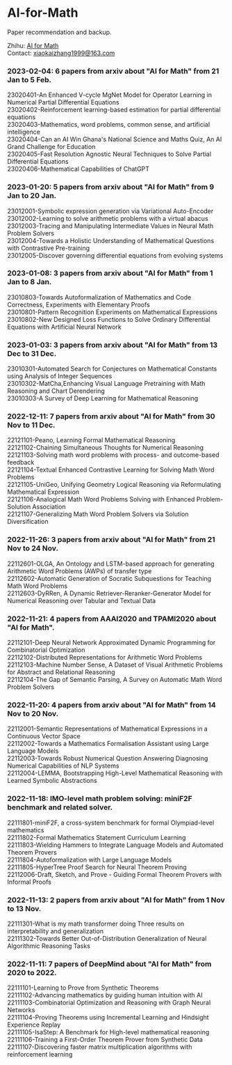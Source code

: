 # AI-for-Math
Paper recommendation and backup.

Zhihu: [AI for Math](https://www.zhihu.com/column/c_1572704907148283905)  
Contact: xiaokaizhang1999@163.com

### 2023-02-04: 6 papers from arxiv about "AI for Math" from 21 Jan to 5 Feb.
23020401-An Enhanced V-cycle MgNet Model for Operator Learning in Numerical Partial Differential Equations  
23020402-Reinforcement learning-based estimation for partial differential equations  
23020403-Mathematics, word problems, common sense, and artificial intelligence  
23020404-Can an AI Win Ghana's National Science and Maths Quiz, An AI Grand Challenge for Education  
23020405-Fast Resolution Agnostic Neural Techniques to Solve Partial Differential Equations  
23020406-Mathematical Capabilities of ChatGPT  

### 2023-01-20: 5 papers from arxiv about "AI for Math" from 9 Jan to 20 Jan.
23012001-Symbolic expression generation via Variational Auto-Encoder  
23012002-Learning to solve arithmetic problems with a virtual abacus  
23012003-Tracing and Manipulating Intermediate Values in Neural Math Problem Solvers  
23012004-Towards a Holistic Understanding of Mathematical Questions with Contrastive Pre-training  
23012005-Discover governing differential equations from evolving systems  

### 2023-01-08: 3 papers from arxiv about "AI for Math" from 1 Jan to 8 Jan.
23010803-Towards Autoformalization of Mathematics and Code Correctness, Experiments with Elementary Proofs  
23010801-Pattern Recognition Experiments on Mathematical Expressions  
23010802-New Designed Loss Functions to Solve Ordinary Differential Equations with Artificial Neural Network  

### 2023-01-03: 3 papers from arxiv about "AI for Math" from 13 Dec to 31 Dec.
23010301-Automated Search for Conjectures on Mathematical Constants using Analysis of Integer Sequences  
23010302-MatCha,Enhancing Visual Language Pretraining with Math Reasoning and Chart Derendering  
23010303-A Survey of Deep Learning for Mathematical Reasoning  

### 2022-12-11: 7 papers from arxiv about "AI for Math" from 30 Nov to 11 Dec.
22121101-Peano, Learning Formal Mathematical Reasoning  
22121102-Chaining Simultaneous Thoughts for Numerical Reasoning  
22121103-Solving math word problems with process- and outcome-based feedback  
22121104-Textual Enhanced Contrastive Learning for Solving Math Word Problems  
22121105-UniGeo, Unifying Geometry Logical Reasoning via Reformulating Mathematical Expression  
22121106-Analogical Math Word Problems Solving with Enhanced Problem-Solution Association  
22121107-Generalizing Math Word Problem Solvers via Solution Diversification  

### 2022-11-26: 3 papers from arxiv about "AI for Math" from 21 Nov to 24 Nov.
22112601-OLGA, An Ontology and LSTM-based approach for generating Arithmetic Word Problems (AWPs) of transfer type  
22112602-Automatic Generation of Socratic Subquestions for Teaching Math Word Problems  
22112603-DyRRen, A Dynamic Retriever-Reranker-Generator Model for Numerical Reasoning over Tabular and Textual Data  

### 2022-11-21: 4 papers from AAAI2020 and TPAMI2020 about "AI for Math".
22112101-Deep Neural Network Approximated Dynamic Programming for Combinatorial Optimization  
22112102-Distributed Representations for Arithmetic Word Problems  
22112103-Machine Number Sense, A Dataset of Visual Arithmetic Problems for Abstract and Relational Reasoning  
22112104-The Gap of Semantic Parsing, A Survey on Automatic Math Word Problem Solvers

### 2022-11-20: 4 papers from arxiv about "AI for Math" from 14 Nov to 20 Nov.
22112001-Semantic Representations of Mathematical Expressions in a Continuous Vector Space  
22112002-Towards a Mathematics Formalisation Assistant using Large Language Models  
22112003-Towards Robust Numerical Question Answering Diagnosing Numerical Capabilities of NLP Systems  
22112004-LEMMA, Bootstrapping High-Level Mathematical Reasoning with Learned Symbolic Abstractions

### 2022-11-18: IMO-level math problem solving: miniF2F benchmark and related solver.
22111801-miniF2F, a cross-system benchmark for formal Olympiad-level mathematics  
22111802-Formal Mathematics Statement Curriculum Learning  
22111803-Wielding Hammers to Integrate Language Models and Automated Theorem Provers  
22111804-Autoformalization with Large Language Models  
22111805-HyperTree Proof Search for Neural Theorem Proving  
22112006-Draft, Sketch, and Prove - Guiding Formal Theorem Provers with Informal Proofs

### 2022-11-13: 2 papers from arxiv about "AI for Math" from 1 Nov to 13 Nov.
22111301-What is my math transformer doing Three results on interpretability and generalization  
22111302-Towards Better Out-of-Distribution Generalization of Neural Algorithmic Reasoning Tasks

### 2022-11-11: 7 papers of DeepMind about "AI for Math" from 2020 to 2022.
22111101-Learning to Prove from Synthetic Theorems  
22111102-Advancing mathematics by guiding human intuition with AI  
22111103-Combinatorial Optimization and Reasoning with Graph Neural Networks  
22111104-Proving Theorems using Incremental Learning and Hindsight Experience Replay  
22111105-IsaStep: A Benchmark for High-level mathematical reasoning  
22111106-Training a First-Order Theorem Prover from Synthetic Data  
22111107-Discovering faster matrix multiplication algorithms with reinforcement learning  
